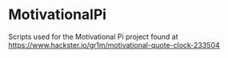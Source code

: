 # MotivationalPi
Scripts used for the Motivational Pi project found at https://www.hackster.io/gr1m/motivational-quote-clock-233504
